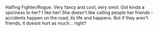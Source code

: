 Halfing Fighter/Rogue. Very fancy and cool, very smol. Got kinda a spiciness to her? I like her!
She doesn't like calling people her friends - accidents happen on the road; its life and happens. But if they aren't friends, it doesnt hurt as much... right?